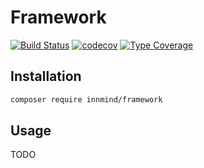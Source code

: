 # Framework

[![Build Status](https://github.com/Innmind/Framework/workflows/CI/badge.svg?branch=main)](https://github.com/Innmind/Framework/actions?query=workflow%3ACI)
[![codecov](https://codecov.io/gh/Innmind/Framework/branch/develop/graph/badge.svg)](https://codecov.io/gh/Innmind/Framework)
[![Type Coverage](https://shepherd.dev/github/Innmind/Framework/coverage.svg)](https://shepherd.dev/github/Innmind/Framework)

## Installation

```sh
composer require innmind/framework
```

## Usage

TODO
